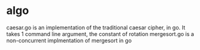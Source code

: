 algo
====
caesar.go is an implementation of the traditional caesar cipher, in go.  It takes 1 command line argument, the constant of rotation
mergesort.go is a non-concurrent implmentation of mergesort in go
